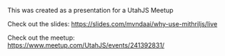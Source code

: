 This was created as a presentation for a UtahJS Meetup

Check out the slides:
https://slides.com/mvndaai/why-use-mithriljs/live

Check out the meetup:
https://www.meetup.com/UtahJS/events/241392831/